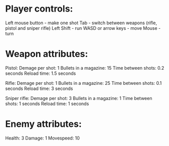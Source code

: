 # Player controls:
Left mouse button - make one shot
Tab - switch between weapons (rifle, pistol and sniper rifle)
Left Shift - run
WASD or arrow keys - move
Mouse - turn

# Weapon attributes: 
Pistol:
Demage per shot: 1
Bullets in a magazine: 15
Time between shots: 0.2 seconds
Reload time: 1.5 seconds

Rifle:
Demage per shot: 1
Bullets in a magazine: 25
Time between shots: 0.1 seconds
Reload time: 3 seconds

Sniper rifle:
Demage per shot: 3
Bullets in a magazine: 1
Time between shots: 1 seconds
Reload time: 1 seconds

# Enemy attributes:
Health: 3
Damage: 1
Movespeed: 10